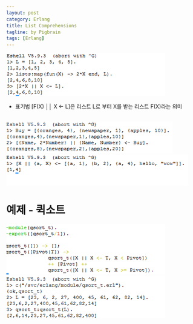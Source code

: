 ```yaml
---
layout: post
category: Erlang
title: List Comprehensions
tagline: by Pigbrain
tags: [Erlang]
---
```


<!--more-->

<img src="/assets/themes/Snail/img/Erlang/ListApplication/list-1.png" alt="">  

* 표기법 [F(X) ││ X <- L]은 리스트 L로 부터 X를 받는 리스트 F(X)라는 의미  

<br>  

<img src="/assets/themes/Snail/img/Erlang/ListApplication/list-2.png" alt="">  
  
<br>  

<img src="/assets/themes/Snail/img/Erlang/ListApplication/list-3.png" alt="">

<br>  
  
# 예제 - 퀵소트  
<img src="/assets/themes/Snail/img/Erlang/ListApplication/quickSort-1.png" alt="">  
<br>
<img src="/assets/themes/Snail/img/Erlang/ListApplication/quickSort-2.png" alt="">  

